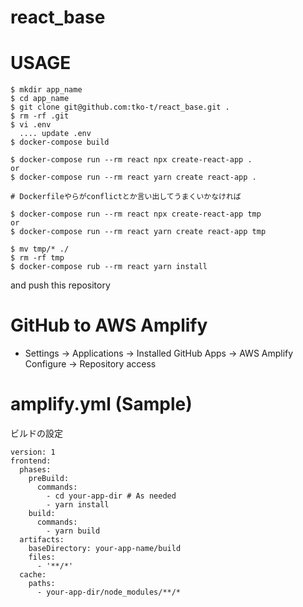 # react_base


# USAGE

```
$ mkdir app_name
$ cd app_name
$ git clone git@github.com:tko-t/react_base.git .
$ rm -rf .git
$ vi .env
  .... update .env
$ docker-compose build

$ docker-compose run --rm react npx create-react-app .
or
$ docker-compose run --rm react yarn create react-app .

# Dockerfileやらがconflictとか言い出してうまくいかなければ

$ docker-compose run --rm react npx create-react-app tmp
or
$ docker-compose run --rm react yarn create react-app tmp

$ mv tmp/* ./
$ rm -rf tmp
$ docker-compose rub --rm react yarn install
```

and push this repository

# GitHub to AWS Amplify

* Settings -> Applications -> Installed GitHub Apps -> AWS Amplify
Configure -> Repository access

# amplify.yml (Sample)

ビルドの設定

```
version: 1
frontend:
  phases:
    preBuild:
      commands:
        - cd your-app-dir # As needed
        - yarn install
    build:
      commands:
        - yarn build
  artifacts:
    baseDirectory: your-app-name/build
    files:
      - '**/*'
  cache:
    paths:
      - your-app-dir/node_modules/**/*
```

